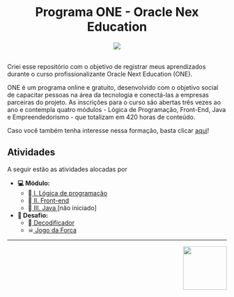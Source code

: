 <div align="center">
  <h1>Programa ONE - Oracle Nex Education</h1>
  <img src="http://img.shields.io/static/v1?label=STATUS&message=INTERROMPIDO&color=F67828&style=for-the-badge"/>
</div>

<br>

<div>
  <p>Criei esse repositório com o objetivo de registrar meus aprendizados durante o curso profissionalizante Oracle Next Education (ONE).</p>
  <p>ONE é um programa online e gratuito, desenvolvido com o objetivo social de capacitar pessoas na área da tecnologia e conectá-las a empresas parceiras do projeto. As inscrições para o curso são abertas três vezes ao ano e contempla quatro módulos - Lógica de Programação, Front-End, Java e Empreendedorismo - que totalizam em 420 horas de conteúdo.</p>
  <p>Caso você também tenha interesse nessa formação, basta clicar <a href="https://www.oracle.com/br/education/oracle-next-education/"> aqui</a>!</p>
</div>

<div>
  <h2>Atividades</h2>
  <p>A seguir estão as atividades alocadas por</p>
  <ul>
    <li><b>💻 Módulo: </b>
      <ul>
        <li>📂<a href="https://github.com/GabiCmg/ONE-formacao-full-stack/tree/main/I_iniciante_Programacao">  I. Lógica de programação </a></li>
        <li>📂<a href="https://github.com/GabiCmg/ONE-formacao-full-stack/tree/main/II_formacao_Front-End">  II. Front-end </a></li>
        <li>📂<a href="#">  III. Java </a> [não iniciado]</li>
      </ul>
    </li>
    <li><b>🔋 Desafio: </b>
      <ul>
        <li>🔐<a href="https://github.com/GabiCmg/CriptografiaONE">  Decodificador</a></li>
        <li>☠<a href="https://github.com/GabiCmg/jogoForcaONE">  Jogo da Forca</a></li>
      </ul>
    </li>
  </ul>
</div>

<hr>

<div align="right">
  <a href="https://www.oracle.com/br/education/oracle-next-education/">
    <img width="100" src="https://www.oracle.com/a/ocom/img/rh03-one-v-black-br.png">
  </a>
</div>
